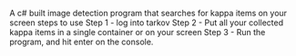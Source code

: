 A c# built image detection program that searches for kappa items on your screen
steps to use
Step 1 - log into tarkov
Step 2 - Put all your collected kappa items in a single container or on your screen
Step 3 - Run the program, and hit enter on the console.
